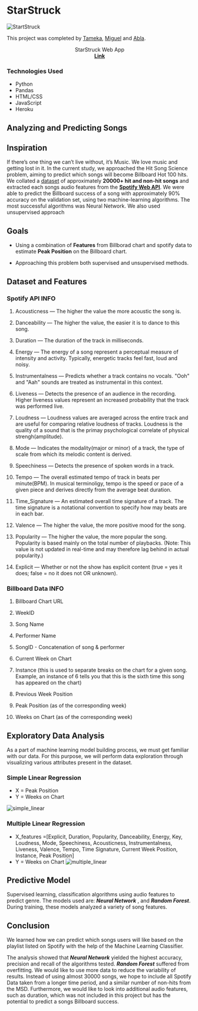 # StarStruck
![StartStruck](Images/starstruckML.gif)

This project was completed by [Tameka](https://github.com/tkuar), [Miguel](https://github.com/msflores10307) and [Abla](https://github.com/Abla-Beatrice).


<p align="center">
StarStruck Web App
<br />
<a href="https://msflores10307-starstruck-ml.herokuapp.com/"><strong>
Link</strong></a>
<br />
</p>
</p>

### Technologies Used
* Python
* Pandas
* HTML/CSS
* JavaScript
* Heroku

## Analyzing and Predicting Songs

## Inspiration
If there’s one thing we can’t live without, it’s Music. We love music and getting lost in it. In the current study, we approached the Hit Song Science problem, aiming to predict which songs will become Billboard Hot 100 hits. We collated a [dataset](https://data.world/kcmillersean/billboard-hot-100-1958-2017) of approximately
**20000+ hit and non-hit songs** and extracted each songs audio
features from the **[Spotify Web API](https://developer.spotify.com/documentation/web-api/)**. We were able to predict
the Billboard success of a song with approximately 90%
accuracy on the validation set, using two machine-learning
algorithms. The most successful algorithms was Neural Network. We also used unsupervised approach

## Goals
* Using a combination of **Features** from Billborad chart and spotify data to estimate **Peak Position** on the Billboard chart.

* Approaching this problem both supervised and unsupervised methods.


## Dataset and Features

### Spotify API INFO

1. Acousticness — The higher the value the more acoustic the song is.

2. Danceability — The higher the value, the easier it is to dance to this song.

3. Duration —  The duration of the track in milliseconds.

4. Energy — The energy of a song represent a perceptual measure of intensity and activity. Typically, energetic tracks feel fast, loud and noisy.

5. Instrumentalness — Predicts whether a track contains no vocals. "Ooh" and "Aah" sounds are treated as instrumental in this context.

6. Liveness — Detects the presence of an audience in the recording. Higher liveness values represent an increased probability that the track was performed live. 

7. Loudness — Loudness values are averaged across the entire track and are useful for comparing relative loudness of tracks. Loudness is the quality of a sound that is the primay psychological correlate of physical strengh(amplitude).

8. Mode — Indicates the modality(major or minor) of a track, the type of scale from which its melodic content is derived. 

9. Speechiness — Detects the presence of spoken words in a track.

10. Tempo — The overall estimated tempo of track in beats per minute(BPM). In musical terminoligy, tempo is the speed or pace of a given piece and derives directly from the average beat duration.

11. Time_Signature — An estimated overall time signature of a track. The time signature is a notational convention to specify how may beats are in each bar.

12. Valence — The higher the value, the more positive mood for the song.

13. Popularity —	The higher the value, the more popular the song. Popularity is based mainly on the total number of playbacks. (Note: This value is not updated in real-time and may therefore lag behind in actual popularity.)

14. Explicit — Whether or not the show has explicit content (true = yes it does; false = no it does not OR unknown).

### Billboard Data INFO

1. Billboard Chart URL

2. WeekID

3. Song Name

3. Performer Name

4. SongID - Concatenation of song & performer

5. Current Week on Chart

6. Instance (this is used to separate breaks on the chart for a given song. Example, an instance of 6 tells you that this is the sixth time this song has appeared on the chart)

7. Previous Week Position

8. Peak Position (as of the corresponding week)

9. Weeks on Chart (as of the corresponding week)


## Exploratory Data Analysis

As a part of machine learning model building process, we must get familiar with our data. For this purpose, we will perform data exploration through visualizing various attributes present in the dataset. 

### Simple Linear Regression
- X = Peak Position
- Y = Weeks on Chart

![simple_linear](Images/simple_l_r.jpg)

### Multiple Linear Regression
- X_features =[Explicit, Duration, Popularity, Danceability, Energy, Key, Loudness, Mode, Speechiness, Acousticness, Instrumentalness, Liveness, Valence, Tempo, Time Signature, Current Week Position, Instance, Peak Position]
- Y = Weeks on Chart
![multiple_linear](Images/multiple_l_r.jpg)

## Predictive Model

Supervised learning, classification algorithms using audio features to predict genre. The models used are: ***Neural Network*** , and ***Random Forest***.
During training, these models analyzed a variety of song features.

## Conclusion

We learned how we can predict which songs users will like based on the playlist listed on Spotify with the help of the Machine Learning Classifier. 

The analysis showed that ***Neural Network*** yielded the highest accuracy, precision and recall of the algorithms tested.
***Random Forest*** suffered from overfitting. We would like
to use more data to reduce the variability of results. Instead of using almost 30000 songs, we hope to include all Spotify Data taken from a longer time period, and a similar number of non-hits from the MSD. Furthermore,
we would like to look into additional audio features, such
as duration, which was not included in this project but has
the potential to predict a songs Billboard success.
